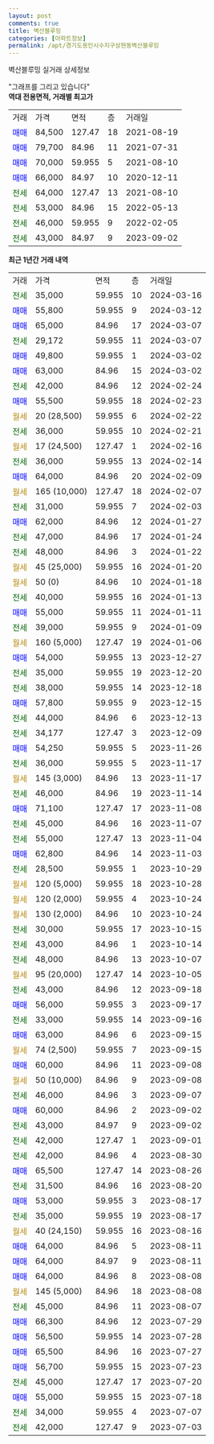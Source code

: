 ```yaml
---
layout: post
comments: true
title: 벽산블루밍
categories: [아파트정보]
permalink: /apt/경기도용인시수지구상현동벽산블루밍
---
```


벽산블루밍 실거래 상세정보

<script type="text/javascript">
  google.charts.load('current', {'packages':['line', 'corechart']});
  google.charts.setOnLoadCallback(drawChart);

  function drawChart() {
    var data = new google.visualization.DataTable();
    data.addColumn('date', '거래일');
    data.addColumn('number', "매매");
    data.addColumn('number', "전세");
    data.addColumn('number', "전매");

    data.addRows([[new Date(Date.parse("2024-03-16")), null, 35000, null], [new Date(Date.parse("2024-03-12")), 55800, null, null], [new Date(Date.parse("2024-03-07")), 65000, null, null], [new Date(Date.parse("2024-03-07")), null, 29172, null], [new Date(Date.parse("2024-03-02")), 49800, null, null], [new Date(Date.parse("2024-03-02")), 63000, null, null], [new Date(Date.parse("2024-02-24")), null, 42000, null], [new Date(Date.parse("2024-02-23")), 55500, null, null], [new Date(Date.parse("2024-02-22")), null, null, null], [new Date(Date.parse("2024-02-21")), null, 36000, null], [new Date(Date.parse("2024-02-16")), null, null, null], [new Date(Date.parse("2024-02-14")), null, 36000, null], [new Date(Date.parse("2024-02-09")), 64000, null, null], [new Date(Date.parse("2024-02-07")), null, null, null], [new Date(Date.parse("2024-02-03")), null, 31000, null], [new Date(Date.parse("2024-01-27")), 62000, null, null], [new Date(Date.parse("2024-01-24")), null, 47000, null], [new Date(Date.parse("2024-01-22")), null, 48000, null], [new Date(Date.parse("2024-01-20")), null, null, null], [new Date(Date.parse("2024-01-18")), null, null, null], [new Date(Date.parse("2024-01-13")), null, 40000, null], [new Date(Date.parse("2024-01-11")), 55000, null, null], [new Date(Date.parse("2024-01-09")), null, 39000, null], [new Date(Date.parse("2024-01-06")), null, null, null], [new Date(Date.parse("2023-12-27")), 54000, null, null], [new Date(Date.parse("2023-12-20")), null, 35000, null], [new Date(Date.parse("2023-12-18")), null, 38000, null], [new Date(Date.parse("2023-12-15")), 57800, null, null], [new Date(Date.parse("2023-12-13")), null, 44000, null], [new Date(Date.parse("2023-12-09")), null, 34177, null], [new Date(Date.parse("2023-11-26")), 54250, null, null], [new Date(Date.parse("2023-11-17")), null, 36000, null], [new Date(Date.parse("2023-11-17")), null, null, null], [new Date(Date.parse("2023-11-14")), null, 46000, null], [new Date(Date.parse("2023-11-08")), 71100, null, null], [new Date(Date.parse("2023-11-07")), null, 45000, null], [new Date(Date.parse("2023-11-04")), null, 55000, null], [new Date(Date.parse("2023-11-03")), 62800, null, null], [new Date(Date.parse("2023-10-29")), null, 28500, null], [new Date(Date.parse("2023-10-28")), null, null, null], [new Date(Date.parse("2023-10-24")), null, null, null], [new Date(Date.parse("2023-10-24")), null, null, null], [new Date(Date.parse("2023-10-15")), null, 30000, null], [new Date(Date.parse("2023-10-14")), null, 43000, null], [new Date(Date.parse("2023-10-07")), null, 48000, null], [new Date(Date.parse("2023-10-05")), null, null, null], [new Date(Date.parse("2023-09-18")), null, 43000, null], [new Date(Date.parse("2023-09-17")), 56000, null, null], [new Date(Date.parse("2023-09-16")), null, 33000, null], [new Date(Date.parse("2023-09-15")), 63000, null, null], [new Date(Date.parse("2023-09-15")), null, null, null], [new Date(Date.parse("2023-09-08")), 60000, null, null], [new Date(Date.parse("2023-09-08")), null, null, null], [new Date(Date.parse("2023-09-07")), null, 46000, null], [new Date(Date.parse("2023-09-02")), 60000, null, null], [new Date(Date.parse("2023-09-02")), null, 43000, null], [new Date(Date.parse("2023-09-01")), null, 42000, null], [new Date(Date.parse("2023-08-30")), null, 42000, null], [new Date(Date.parse("2023-08-26")), 65500, null, null], [new Date(Date.parse("2023-08-20")), null, 31500, null], [new Date(Date.parse("2023-08-17")), 53000, null, null], [new Date(Date.parse("2023-08-17")), null, 35000, null], [new Date(Date.parse("2023-08-16")), null, null, null], [new Date(Date.parse("2023-08-11")), 64000, null, null], [new Date(Date.parse("2023-08-11")), 64000, null, null], [new Date(Date.parse("2023-08-08")), 64000, null, null], [new Date(Date.parse("2023-08-08")), null, null, null], [new Date(Date.parse("2023-08-07")), null, 45000, null], [new Date(Date.parse("2023-07-29")), 66300, null, null], [new Date(Date.parse("2023-07-28")), 56500, null, null], [new Date(Date.parse("2023-07-27")), 65500, null, null], [new Date(Date.parse("2023-07-23")), 56700, null, null], [new Date(Date.parse("2023-07-20")), null, 45000, null], [new Date(Date.parse("2023-07-18")), 55000, null, null], [new Date(Date.parse("2023-07-07")), null, 34000, null], [new Date(Date.parse("2023-07-03")), null, 42000, null]]);

    var options = {
      hAxis: {
        format: 'yyyy/MM/dd'
      },    
      lineWidth: 0,
      pointsVisible: true,    
      title: '최근 1년간 유형별 실거래가 분포',
      legend: { position: 'bottom' }
    };

    var formatter = new google.visualization.NumberFormat({pattern:'###,###'} );
    formatter.format(data, 1);
    formatter.format(data, 2);
    
    setTimeout(function() {
        var chart = new google.visualization.LineChart(document.getElementById('columnchart_material'));
        chart.draw(data, (options));
        document.getElementById('loading').style.display = 'none';
    }, 200);
  }
</script>


<div id="loading" style="z-index:20; display: block; margin-left: 0px">"그래프를 그리고 있습니다"</div>
<div id="columnchart_material" style="width: 95%; margin-left: 0px; display: block"></div>
<!-- contents start -->
<b>역대 전용면적, 거래별 최고가</b>
<table class="sortable">
    <tr>
      <td>거래</td>
      <td>가격</td>
      <td>면적</td>
      <td>층</td>
      <td>거래일</td>
    </tr>
        <tr>
          <td><a style="color: blue">매매</a></td>
          <td>84,500</td>
          <td>127.47</td>
          <td>18</td>
          <td>2021-08-19</td>
        </tr>            <tr>
          <td><a style="color: blue">매매</a></td>
          <td>79,700</td>
          <td>84.96</td>
          <td>11</td>
          <td>2021-07-31</td>
        </tr>            <tr>
          <td><a style="color: blue">매매</a></td>
          <td>70,000</td>
          <td>59.955</td>
          <td>5</td>
          <td>2021-08-10</td>
        </tr>            <tr>
          <td><a style="color: blue">매매</a></td>
          <td>66,000</td>
          <td>84.97</td>
          <td>10</td>
          <td>2020-12-11</td>
        </tr>        
        <tr>
              <td><a style="color: darkgreen">전세</a></td>
              <td>64,000</td>
              <td>127.47</td>
              <td>13</td>
              <td>2021-08-10</td>
            </tr>            <tr>
              <td><a style="color: darkgreen">전세</a></td>
              <td>53,000</td>
              <td>84.96</td>
              <td>15</td>
              <td>2022-05-13</td>
            </tr>            <tr>
              <td><a style="color: darkgreen">전세</a></td>
              <td>46,000</td>
              <td>59.955</td>
              <td>9</td>
              <td>2022-02-05</td>
            </tr>            <tr>
              <td><a style="color: darkgreen">전세</a></td>
              <td>43,000</td>
              <td>84.97</td>
              <td>9</td>
              <td>2023-09-02</td>
            </tr>        
    
</table>

<b>최근 1년간 거래 내역</b>

<table class="sortable">
    <tr>
      <td>거래</td>
      <td>가격</td>
      <td>면적</td>
      <td>층</td>
      <td>거래일</td>
    </tr>
    <tr>
      <td><a style="color: darkgreen">전세</a></td>
      <td>35,000</td>
      <td>59.955</td>
      <td>10</td>
      <td>2024-03-16</td>
    </tr>          <tr>
      <td><a style="color: blue">매매</a></td>
      <td>55,800</td>
      <td>59.955</td>
      <td>9</td>
      <td>2024-03-12</td>
    </tr>          <tr>
      <td><a style="color: blue">매매</a></td>
      <td>65,000</td>
      <td>84.96</td>
      <td>17</td>
      <td>2024-03-07</td>
    </tr>          <tr>
      <td><a style="color: darkgreen">전세</a></td>
      <td>29,172</td>
      <td>59.955</td>
      <td>11</td>
      <td>2024-03-07</td>
    </tr>          <tr>
      <td><a style="color: blue">매매</a></td>
      <td>49,800</td>
      <td>59.955</td>
      <td>1</td>
      <td>2024-03-02</td>
    </tr>          <tr>
      <td><a style="color: blue">매매</a></td>
      <td>63,000</td>
      <td>84.96</td>
      <td>15</td>
      <td>2024-03-02</td>
    </tr>          <tr>
      <td><a style="color: darkgreen">전세</a></td>
      <td>42,000</td>
      <td>84.96</td>
      <td>12</td>
      <td>2024-02-24</td>
    </tr>          <tr>
      <td><a style="color: blue">매매</a></td>
      <td>55,500</td>
      <td>59.955</td>
      <td>18</td>
      <td>2024-02-23</td>
    </tr>          <tr>
      <td><a style="color: darkgoldenrod">월세</a></td>
      <td>20 (28,500)</td>
      <td>59.955</td>
      <td>6</td>
      <td>2024-02-22</td>
    </tr>          <tr>
      <td><a style="color: darkgreen">전세</a></td>
      <td>36,000</td>
      <td>59.955</td>
      <td>10</td>
      <td>2024-02-21</td>
    </tr>          <tr>
      <td><a style="color: darkgoldenrod">월세</a></td>
      <td>17 (24,500)</td>
      <td>127.47</td>
      <td>1</td>
      <td>2024-02-16</td>
    </tr>          <tr>
      <td><a style="color: darkgreen">전세</a></td>
      <td>36,000</td>
      <td>59.955</td>
      <td>13</td>
      <td>2024-02-14</td>
    </tr>          <tr>
      <td><a style="color: blue">매매</a></td>
      <td>64,000</td>
      <td>84.96</td>
      <td>20</td>
      <td>2024-02-09</td>
    </tr>          <tr>
      <td><a style="color: darkgoldenrod">월세</a></td>
      <td>165 (10,000)</td>
      <td>127.47</td>
      <td>18</td>
      <td>2024-02-07</td>
    </tr>          <tr>
      <td><a style="color: darkgreen">전세</a></td>
      <td>31,000</td>
      <td>59.955</td>
      <td>7</td>
      <td>2024-02-03</td>
    </tr>          <tr>
      <td><a style="color: blue">매매</a></td>
      <td>62,000</td>
      <td>84.96</td>
      <td>12</td>
      <td>2024-01-27</td>
    </tr>          <tr>
      <td><a style="color: darkgreen">전세</a></td>
      <td>47,000</td>
      <td>84.96</td>
      <td>17</td>
      <td>2024-01-24</td>
    </tr>          <tr>
      <td><a style="color: darkgreen">전세</a></td>
      <td>48,000</td>
      <td>84.96</td>
      <td>3</td>
      <td>2024-01-22</td>
    </tr>          <tr>
      <td><a style="color: darkgoldenrod">월세</a></td>
      <td>45 (25,000)</td>
      <td>59.955</td>
      <td>16</td>
      <td>2024-01-20</td>
    </tr>          <tr>
      <td><a style="color: darkgoldenrod">월세</a></td>
      <td>50 (0)</td>
      <td>84.96</td>
      <td>10</td>
      <td>2024-01-18</td>
    </tr>          <tr>
      <td><a style="color: darkgreen">전세</a></td>
      <td>40,000</td>
      <td>59.955</td>
      <td>16</td>
      <td>2024-01-13</td>
    </tr>          <tr>
      <td><a style="color: blue">매매</a></td>
      <td>55,000</td>
      <td>59.955</td>
      <td>11</td>
      <td>2024-01-11</td>
    </tr>          <tr>
      <td><a style="color: darkgreen">전세</a></td>
      <td>39,000</td>
      <td>59.955</td>
      <td>9</td>
      <td>2024-01-09</td>
    </tr>          <tr>
      <td><a style="color: darkgoldenrod">월세</a></td>
      <td>160 (5,000)</td>
      <td>127.47</td>
      <td>19</td>
      <td>2024-01-06</td>
    </tr>          <tr>
      <td><a style="color: blue">매매</a></td>
      <td>54,000</td>
      <td>59.955</td>
      <td>13</td>
      <td>2023-12-27</td>
    </tr>          <tr>
      <td><a style="color: darkgreen">전세</a></td>
      <td>35,000</td>
      <td>59.955</td>
      <td>19</td>
      <td>2023-12-20</td>
    </tr>          <tr>
      <td><a style="color: darkgreen">전세</a></td>
      <td>38,000</td>
      <td>59.955</td>
      <td>14</td>
      <td>2023-12-18</td>
    </tr>          <tr>
      <td><a style="color: blue">매매</a></td>
      <td>57,800</td>
      <td>59.955</td>
      <td>9</td>
      <td>2023-12-15</td>
    </tr>          <tr>
      <td><a style="color: darkgreen">전세</a></td>
      <td>44,000</td>
      <td>84.96</td>
      <td>6</td>
      <td>2023-12-13</td>
    </tr>          <tr>
      <td><a style="color: darkgreen">전세</a></td>
      <td>34,177</td>
      <td>127.47</td>
      <td>3</td>
      <td>2023-12-09</td>
    </tr>          <tr>
      <td><a style="color: blue">매매</a></td>
      <td>54,250</td>
      <td>59.955</td>
      <td>5</td>
      <td>2023-11-26</td>
    </tr>          <tr>
      <td><a style="color: darkgreen">전세</a></td>
      <td>36,000</td>
      <td>59.955</td>
      <td>5</td>
      <td>2023-11-17</td>
    </tr>          <tr>
      <td><a style="color: darkgoldenrod">월세</a></td>
      <td>145 (3,000)</td>
      <td>84.96</td>
      <td>13</td>
      <td>2023-11-17</td>
    </tr>          <tr>
      <td><a style="color: darkgreen">전세</a></td>
      <td>46,000</td>
      <td>84.96</td>
      <td>19</td>
      <td>2023-11-14</td>
    </tr>          <tr>
      <td><a style="color: blue">매매</a></td>
      <td>71,100</td>
      <td>127.47</td>
      <td>17</td>
      <td>2023-11-08</td>
    </tr>          <tr>
      <td><a style="color: darkgreen">전세</a></td>
      <td>45,000</td>
      <td>84.96</td>
      <td>16</td>
      <td>2023-11-07</td>
    </tr>          <tr>
      <td><a style="color: darkgreen">전세</a></td>
      <td>55,000</td>
      <td>127.47</td>
      <td>13</td>
      <td>2023-11-04</td>
    </tr>          <tr>
      <td><a style="color: blue">매매</a></td>
      <td>62,800</td>
      <td>84.96</td>
      <td>14</td>
      <td>2023-11-03</td>
    </tr>          <tr>
      <td><a style="color: darkgreen">전세</a></td>
      <td>28,500</td>
      <td>59.955</td>
      <td>1</td>
      <td>2023-10-29</td>
    </tr>          <tr>
      <td><a style="color: darkgoldenrod">월세</a></td>
      <td>120 (5,000)</td>
      <td>59.955</td>
      <td>18</td>
      <td>2023-10-28</td>
    </tr>          <tr>
      <td><a style="color: darkgoldenrod">월세</a></td>
      <td>120 (2,000)</td>
      <td>59.955</td>
      <td>4</td>
      <td>2023-10-24</td>
    </tr>          <tr>
      <td><a style="color: darkgoldenrod">월세</a></td>
      <td>130 (2,000)</td>
      <td>84.96</td>
      <td>10</td>
      <td>2023-10-24</td>
    </tr>          <tr>
      <td><a style="color: darkgreen">전세</a></td>
      <td>30,000</td>
      <td>59.955</td>
      <td>17</td>
      <td>2023-10-15</td>
    </tr>          <tr>
      <td><a style="color: darkgreen">전세</a></td>
      <td>43,000</td>
      <td>84.96</td>
      <td>1</td>
      <td>2023-10-14</td>
    </tr>          <tr>
      <td><a style="color: darkgreen">전세</a></td>
      <td>48,000</td>
      <td>84.96</td>
      <td>13</td>
      <td>2023-10-07</td>
    </tr>          <tr>
      <td><a style="color: darkgoldenrod">월세</a></td>
      <td>95 (20,000)</td>
      <td>127.47</td>
      <td>14</td>
      <td>2023-10-05</td>
    </tr>          <tr>
      <td><a style="color: darkgreen">전세</a></td>
      <td>43,000</td>
      <td>84.96</td>
      <td>12</td>
      <td>2023-09-18</td>
    </tr>          <tr>
      <td><a style="color: blue">매매</a></td>
      <td>56,000</td>
      <td>59.955</td>
      <td>3</td>
      <td>2023-09-17</td>
    </tr>          <tr>
      <td><a style="color: darkgreen">전세</a></td>
      <td>33,000</td>
      <td>59.955</td>
      <td>14</td>
      <td>2023-09-16</td>
    </tr>          <tr>
      <td><a style="color: blue">매매</a></td>
      <td>63,000</td>
      <td>84.96</td>
      <td>6</td>
      <td>2023-09-15</td>
    </tr>          <tr>
      <td><a style="color: darkgoldenrod">월세</a></td>
      <td>74 (2,500)</td>
      <td>59.955</td>
      <td>7</td>
      <td>2023-09-15</td>
    </tr>          <tr>
      <td><a style="color: blue">매매</a></td>
      <td>60,000</td>
      <td>84.96</td>
      <td>11</td>
      <td>2023-09-08</td>
    </tr>          <tr>
      <td><a style="color: darkgoldenrod">월세</a></td>
      <td>50 (10,000)</td>
      <td>84.96</td>
      <td>9</td>
      <td>2023-09-08</td>
    </tr>          <tr>
      <td><a style="color: darkgreen">전세</a></td>
      <td>46,000</td>
      <td>84.96</td>
      <td>3</td>
      <td>2023-09-07</td>
    </tr>          <tr>
      <td><a style="color: blue">매매</a></td>
      <td>60,000</td>
      <td>84.96</td>
      <td>2</td>
      <td>2023-09-02</td>
    </tr>          <tr>
      <td><a style="color: darkgreen">전세</a></td>
      <td>43,000</td>
      <td>84.97</td>
      <td>9</td>
      <td>2023-09-02</td>
    </tr>          <tr>
      <td><a style="color: darkgreen">전세</a></td>
      <td>42,000</td>
      <td>127.47</td>
      <td>1</td>
      <td>2023-09-01</td>
    </tr>          <tr>
      <td><a style="color: darkgreen">전세</a></td>
      <td>42,000</td>
      <td>84.96</td>
      <td>4</td>
      <td>2023-08-30</td>
    </tr>          <tr>
      <td><a style="color: blue">매매</a></td>
      <td>65,500</td>
      <td>127.47</td>
      <td>14</td>
      <td>2023-08-26</td>
    </tr>          <tr>
      <td><a style="color: darkgreen">전세</a></td>
      <td>31,500</td>
      <td>84.96</td>
      <td>16</td>
      <td>2023-08-20</td>
    </tr>          <tr>
      <td><a style="color: blue">매매</a></td>
      <td>53,000</td>
      <td>59.955</td>
      <td>3</td>
      <td>2023-08-17</td>
    </tr>          <tr>
      <td><a style="color: darkgreen">전세</a></td>
      <td>35,000</td>
      <td>59.955</td>
      <td>19</td>
      <td>2023-08-17</td>
    </tr>          <tr>
      <td><a style="color: darkgoldenrod">월세</a></td>
      <td>40 (24,150)</td>
      <td>59.955</td>
      <td>16</td>
      <td>2023-08-16</td>
    </tr>          <tr>
      <td><a style="color: blue">매매</a></td>
      <td>64,000</td>
      <td>84.96</td>
      <td>5</td>
      <td>2023-08-11</td>
    </tr>          <tr>
      <td><a style="color: blue">매매</a></td>
      <td>64,000</td>
      <td>84.97</td>
      <td>9</td>
      <td>2023-08-11</td>
    </tr>          <tr>
      <td><a style="color: blue">매매</a></td>
      <td>64,000</td>
      <td>84.96</td>
      <td>8</td>
      <td>2023-08-08</td>
    </tr>          <tr>
      <td><a style="color: darkgoldenrod">월세</a></td>
      <td>145 (5,000)</td>
      <td>84.96</td>
      <td>18</td>
      <td>2023-08-08</td>
    </tr>          <tr>
      <td><a style="color: darkgreen">전세</a></td>
      <td>45,000</td>
      <td>84.96</td>
      <td>11</td>
      <td>2023-08-07</td>
    </tr>          <tr>
      <td><a style="color: blue">매매</a></td>
      <td>66,300</td>
      <td>84.96</td>
      <td>12</td>
      <td>2023-07-29</td>
    </tr>          <tr>
      <td><a style="color: blue">매매</a></td>
      <td>56,500</td>
      <td>59.955</td>
      <td>14</td>
      <td>2023-07-28</td>
    </tr>          <tr>
      <td><a style="color: blue">매매</a></td>
      <td>65,500</td>
      <td>84.96</td>
      <td>16</td>
      <td>2023-07-27</td>
    </tr>          <tr>
      <td><a style="color: blue">매매</a></td>
      <td>56,700</td>
      <td>59.955</td>
      <td>15</td>
      <td>2023-07-23</td>
    </tr>          <tr>
      <td><a style="color: darkgreen">전세</a></td>
      <td>45,000</td>
      <td>127.47</td>
      <td>17</td>
      <td>2023-07-20</td>
    </tr>          <tr>
      <td><a style="color: blue">매매</a></td>
      <td>55,000</td>
      <td>59.955</td>
      <td>15</td>
      <td>2023-07-18</td>
    </tr>          <tr>
      <td><a style="color: darkgreen">전세</a></td>
      <td>34,000</td>
      <td>59.955</td>
      <td>4</td>
      <td>2023-07-07</td>
    </tr>          <tr>
      <td><a style="color: darkgreen">전세</a></td>
      <td>42,000</td>
      <td>127.47</td>
      <td>9</td>
      <td>2023-07-03</td>
    </tr>      </table>
<!-- contents end -->    

